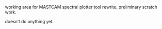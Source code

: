 working area for MASTCAM spectral plotter tool rewrite. preliminary scratch work. 

doesn't do anything yet.